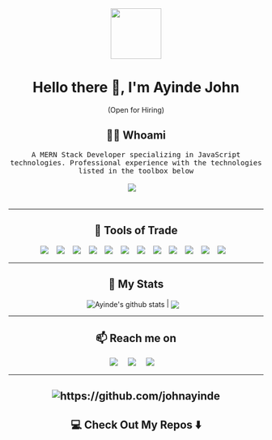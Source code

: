 <!--
**Ileriayo/ileriayo** is a ✨ _special_ ✨ repository because its `README.md` (this file) appears on your GitHub profile.
--->  
<div id="header" align="center">
  <img src="https://media.giphy.com/media/M9gbBd9nbDrOTu1Mqx/giphy.gif" width="100"/>
</div>
<h1 align="center"> Hello there 👋, I'm Ayinde John</h1>

<p align="center"> (Open for Hiring)</p>

<h2 align="center"> 👨‍💻 Whoami</h2>
<p align="center">
  <samp>A MERN Stack Developer specializing in JavaScript technologies. Professional experience with the technologies listed in the toolbox below
  </samp>
  <br>   <br>
   <a target="_blank"href="https://johnayinde.github.io/portfolio/"><img src="https://img.shields.io/badge/Portfolio-%23000000.svg?style=for-the-badge&logo=firefox&logoColor=#FF7139" /></a>&nbsp;&nbsp;&nbsp;&nbsp;
  <!-- <samp>A highly resourceful computer programmer and well-rounded IT professional with over five years of computing experience, possessing expert knowledge of the software development lifecycle and a solid understanding of technologies required for the development and deployment of highly available and scalable applications, including their networks and infrastructure.
  </samp> -->
  <br> <br>
 
</p>

<hr>

<h2 align="center"> 🔭 Tools of Trade</h2>
<p align="center">
  <img src="https://img.shields.io/badge/node.js%20-%2343853D.svg?&style=for-the-badge&logo=node.js&logoColor=white" />&nbsp;&nbsp;&nbsp;
  <img src="https://img.shields.io/badge/react%20-%2300D9FF.svg?&style=for-the-badge&logo=react&logoColor=white" />&nbsp;&nbsp;&nbsp;
  <img src="https://img.shields.io/badge/typescript-%23007ACC.svg?style=for-the-badge&logo=typescript&logoColor=white" />&nbsp;&nbsp;&nbsp;
  <img src="https://img.shields.io/badge/bootstrap-%23563D7C.svg?style=for-the-badge&logo=bootstrap&logoColor=white" />&nbsp;&nbsp;&nbsp;
  <img src="https://img.shields.io/badge/MongoDB-%234ea94b.svg?style=for-the-badge&logo=mongodb&logoColor=white" />&nbsp;&nbsp;&nbsp;
  <img src="https://img.shields.io/badge/firebase-%23039BE5.svg?style=for-the-badge&logo=firebase" />&nbsp;&nbsp;&nbsp;
  <img src="https://img.shields.io/badge/express.js-%23404d59.svg?style=for-the-badge&logo=express&logoColor=%2361DAFB" />&nbsp;&nbsp;&nbsp;
  <img src="https://img.shields.io/badge/netlify-%23000000.svg?style=for-the-badge&logo=netlify&logoColor=#00C7B7" />&nbsp;&nbsp;&nbsp;
  <img src="https://img.shields.io/badge/nestjs-%23E0234E.svg?style=for-the-badge&logo=nestjs&logoColor=white" />&nbsp;&nbsp;&nbsp;
  <img src="https://img.shields.io/badge/heroku-%23430098.svg?style=for-the-badge&logo=heroku&logoColor=white" />&nbsp;&nbsp;&nbsp;
  <img src="https://img.shields.io/badge/postgres-%23316192.svg?style=for-the-badge&logo=postgresql&logoColor=white" />&nbsp;&nbsp;&nbsp;
  <img src="https://img.shields.io/badge/firebase-%23039BE5.svg?style=for-the-badge&logo=firebase" />&nbsp;&nbsp;&nbsp;
  
</p>


<hr>

<h2 align="center">💬 My Stats</h2>
<p align="center" align='right'>
 <img align="center" src="https://github-readme-stats.vercel.app/api?username=johnayinde&show_icons=true&include_all_commits=true&count_private=true&theme=radical&hide_border=true&hide=issues,contribs" alt="Ayinde's github stats" /> | <img align="center" src="https://github-readme-stats.vercel.app/api/top-langs/?username=johnayinde&layout=compact&theme=radical&hide_border=true&hide=php,c,html,css,rubby," />&nbsp;&nbsp;&nbsp;
 <!--<p><img align="center" src="https://activity-graph.herokuapp.com/graph?username=johnayinde&theme=radical" alt="johnayinde" /></p>-->

</p>

<hr> 

<h2  align="center">📫 Reach me on</h2>
<p align="center">
  <a target="_blank"href="https://www.linkedin.com/in/ayinde-john-6bb50b87/"><img src="https://img.shields.io/badge/linkedin-%230077B5.svg?&style=for-the-badge&logo=linkedin&logoColor=white" /></a>&nbsp;&nbsp;&nbsp;&nbsp;
  <a target="_blank"href="https://twitter.com/ayindejo"><img src="https://img.shields.io/badge/twitter-%231DA1F2.svg?&style=for-the-badge&logo=twitter&logoColor=white" /></a>&nbsp;&nbsp;&nbsp;&nbsp;
  <a href="mailto:lolaayinde@gmail.com?subject=Hello%20Ayinde,%20From%20Github"><img src="https://img.shields.io/badge/gmail-%23D14836.svg?&style=for-the-badge&logo=gmail&logoColor=white" /></a>&nbsp;&nbsp;&nbsp;&nbsp;
</p>

<hr>
<h2  align="center"><img   src="https://komarev.com/ghpvc/?username=johnayinde" alt="https://github.com/johnayinde" /></h2>

 
<h2  align="center">💻 Check Out My Repos ⬇️ </h2>
